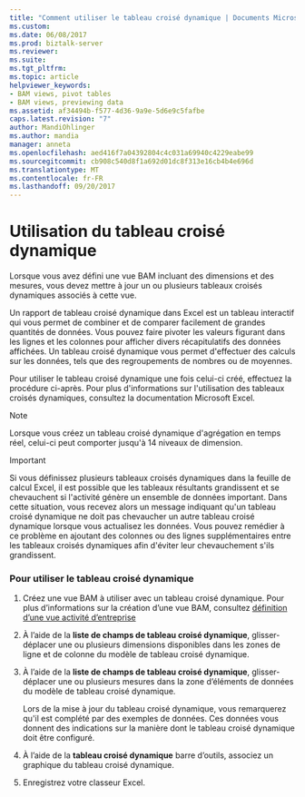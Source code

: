 ```yaml
---
title: "Comment utiliser le tableau croisé dynamique | Documents Microsoft"
ms.custom: 
ms.date: 06/08/2017
ms.prod: biztalk-server
ms.reviewer: 
ms.suite: 
ms.tgt_pltfrm: 
ms.topic: article
helpviewer_keywords:
- BAM views, pivot tables
- BAM views, previewing data
ms.assetid: af34494b-f577-4d36-9a9e-5d6e9c5fafbe
caps.latest.revision: "7"
author: MandiOhlinger
ms.author: mandia
manager: anneta
ms.openlocfilehash: aed416f7a04392804c4c031a69940c4229eabe99
ms.sourcegitcommit: cb908c540d8f1a692d01dc8f313e16cb4b4e696d
ms.translationtype: MT
ms.contentlocale: fr-FR
ms.lasthandoff: 09/20/2017
---
```

# <a name="how-to-use-the-pivottable"></a>Utilisation du tableau croisé dynamique
Lorsque vous avez défini une vue BAM incluant des dimensions et des mesures, vous devez mettre à jour un ou plusieurs tableaux croisés dynamiques associés à cette vue.  
  
 Un rapport de tableau croisé dynamique dans Excel est un tableau interactif qui vous permet de combiner et de comparer facilement de grandes quantités de données. Vous pouvez faire pivoter les valeurs figurant dans les lignes et les colonnes pour afficher divers récapitulatifs des données affichées. Un tableau croisé dynamique vous permet d'effectuer des calculs sur les données, tels que des regroupements de nombres ou de moyennes.  
  
 Pour utiliser le tableau croisé dynamique une fois celui-ci créé, effectuez la procédure ci-après. Pour plus d'informations sur l'utilisation des tableaux croisés dynamiques, consultez la documentation Microsoft Excel.  
  
> [!NOTE]
>  Lorsque vous créez un tableau croisé dynamique d'agrégation en temps réel, celui-ci peut comporter jusqu'à 14 niveaux de dimension.  
  
> [!IMPORTANT]
>  Si vous définissez plusieurs tableaux croisés dynamiques dans la feuille de calcul Excel, il est possible que les tableaux résultants grandissent et se chevauchent si l'activité génère un ensemble de données important. Dans cette situation, vous recevez alors un message indiquant qu'un tableau croisé dynamique ne doit pas chevaucher un autre tableau croisé dynamique lorsque vous actualisez les données. Vous pouvez remédier à ce problème en ajoutant des colonnes ou des lignes supplémentaires entre les tableaux croisés dynamiques afin d'éviter leur chevauchement s'ils grandissent.  
  
### <a name="to-use-the-pivottable"></a>Pour utiliser le tableau croisé dynamique  
  
1.  Créez une vue BAM à utiliser avec un tableau croisé dynamique. Pour plus d’informations sur la création d’une vue BAM, consultez [définition d’une vue activité d’entreprise](../core/defining-a-bam-view.md)  
  
2.  À l’aide de la **liste de champs de tableau croisé dynamique**, glisser-déplacer une ou plusieurs dimensions disponibles dans les zones de ligne et de colonne du modèle de tableau croisé dynamique.  
  
3.  À l’aide de la **liste de champs de tableau croisé dynamique**, glisser-déplacer une ou plusieurs mesures dans la zone d’éléments de données du modèle de tableau croisé dynamique.  
  
     Lors de la mise à jour du tableau croisé dynamique, vous remarquerez qu'il est complété par des exemples de données. Ces données vous donnent des indications sur la manière dont le tableau croisé dynamique doit être configuré.  
  
4.  À l’aide de la **tableau croisé dynamique** barre d’outils, associez un graphique du tableau croisé dynamique.  
  
5.  Enregistrez votre classeur Excel.